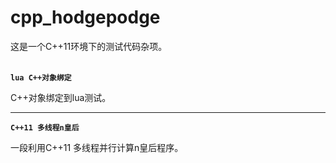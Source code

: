 # cpp_hodgepodge
这是一个C++11环境下的测试代码杂项。 
<br></br>


**`lua C++对象绑定`** 

C++对象绑定到lua测试。
** **

**`C++11 多线程n皇后`**

一段利用C++11 多线程并行计算n皇后程序。
